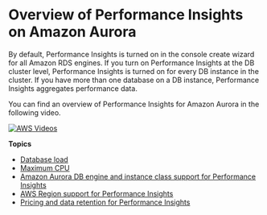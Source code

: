 # Overview of Performance Insights on Amazon Aurora<a name="USER_PerfInsights.Overview"></a>

By default, Performance Insights is turned on in the console create wizard for all Amazon RDS engines\. If you turn on Performance Insights at the DB cluster level, Performance Insights is turned on for every DB instance in the cluster\. If you have more than one database on a DB instance, Performance Insights aggregates performance data\.

You can find an overview of Performance Insights for Amazon Aurora in the following video\.

[![AWS Videos](http://img.youtube.com/vi/yOeWcPBT458/0.jpg)](http://www.youtube.com/watch?v=yOeWcPBT458)

**Topics**
+ [Database load](USER_PerfInsights.Overview.ActiveSessions.md)
+ [Maximum CPU](USER_PerfInsights.Overview.MaxCPU.md)
+ [Amazon Aurora DB engine and instance class support for Performance Insights](USER_PerfInsights.Overview.Engines.md)
+ [AWS Region support for Performance Insights](USER_PerfInsights.Overview.Regions.md)
+ [Pricing and data retention for Performance Insights](USER_PerfInsights.Overview.cost.md)